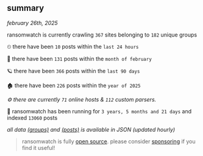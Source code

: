 
## summary
_february 26th, 2025_

ransomwatch is currently crawling `367` sites belonging to `182` unique groups

⏲ there have been `10` posts within the `last 24 hours`

🦈 there have been `131` posts within the `month of february`

🪐 there have been `366` posts within the `last 90 days`

🏚 there have been `226` posts within the `year of 2025`

_⚙️ there are currently `71` online hosts & `112` custom parsers._

🦕 ransomwatch has been running for `3 years, 5 months and 21 days` and indexed `13060` posts

_all data  [(groups)](http://https://dataleak.hopeless99.top//groups) and [(posts)](http://https://dataleak.hopeless99.top//posts) is available in JSON (updated hourly)_

> ransomwatch is fully [open source](https://github.com/joshhighet/ransomwatch#ransomwatch--). please consider [sponsoring](https://github.com/sponsors/joshhighet) if you find it useful!
